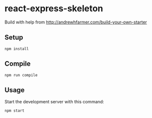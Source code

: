 # react-express-skeleton #

Build with help from http://andrewhfarmer.com/build-your-own-starter

Setup
---
 
```
npm install
```
 
Compile
---
 
```
npm run compile
```

Usage
---
 
Start the development server with this command:
 
```
npm start
```
